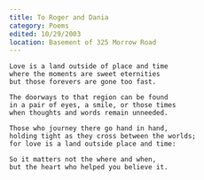 ```yaml
---
title: To Roger and Dania
category: Poems
edited: 10/29/2003
location: Basement of 325 Morrow Road
---
```


    Love is a land outside of place and time
    where the moments are sweet eternities
    but those forevers are gone too fast.

    The doorways to that region can be found
    in a pair of eyes, a smile, or those times
    when thoughts and words remain unneeded.

    Those who journey there go hand in hand,
    holding tight as they cross between the worlds;
    for love is a land outside place and time:

    So it matters not the where and when,
    but the heart who helped you believe it.



